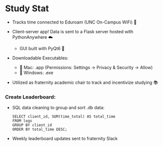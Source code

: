 # Study Stat

* Tracks time connected to Eduroam (UNC On-Campus WiFi) 📶

* Client-server app! Data is sent to a Flask server hosted with PythonAnywhere ☁️
  * GUI built with PyQt6 🐍

* Downloadable Executables:
  * 🍏 Mac: .app    (Permissions: Settings -> Privacy & Security -> Allow)
  * 📁 Windows: .exe

* Utilized as fraternity academic chair to track and incentivize studying 📚

### Create Leaderboard:
* SQL data cleaning to group and sort .db data:

    ```
    SELECT client_id, SUM(time_total) AS total_time
    FROM logs
    GROUP BY client_id
    ORDER BY total_time DESC;
* Weekly leaderboard updates sent to fraternity Slack
